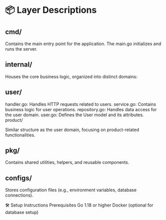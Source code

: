 # 📦 Layer Descriptions
## cmd/
Contains the main entry point for the application. The main.go initializes and runs the server.

## internal/
Houses the core business logic, organized into distinct domains:

## user/

handler.go: Handles HTTP requests related to users.
service.go: Contains business logic for user operations.
repository.go: Handles data access for the user domain.
user.go: Defines the User model and its attributes.
product/

Similar structure as the user domain, focusing on product-related functionalities.
## pkg/
Contains shared utilities, helpers, and reusable components.

## configs/
Stores configuration files (e.g., environment variables, database connections).

🛠️ Setup Instructions
Prerequisites
Go 1.18 or higher
Docker (optional for database setup)